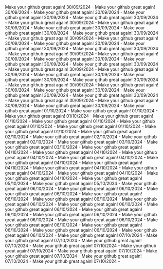 Make your github great again! 30/09/2024 - 
Make your github great again! 30/09/2024 - 
Make your github great again! 30/09/2024 - 
Make your github great again! 30/09/2024 - 
Make your github great again! 30/09/2024 - 
Make your github great again! 30/09/2024 - 
Make your github great again! 30/09/2024 - 
Make your github great again! 30/09/2024 - 
Make your github great again! 30/09/2024 - 
Make your github great again! 30/09/2024 - 
Make your github great again! 30/09/2024 - 
Make your github great again! 30/09/2024 - 
Make your github great again! 30/09/2024 - 
Make your github great again! 30/09/2024 - 
Make your github great again! 30/09/2024 - 
Make your github great again! 30/09/2024 - 
Make your github great again! 30/09/2024 - 
Make your github great again! 30/09/2024 - 
Make your github great again! 30/09/2024 - 
Make your github great again! 30/09/2024 - 
Make your github great again! 30/09/2024 - 
Make your github great again! 30/09/2024 - 
Make your github great again! 30/09/2024 - 
Make your github great again! 30/09/2024 - 
Make your github great again! 30/09/2024 - 
Make your github great again! 30/09/2024 - 
Make your github great again! 30/09/2024 - 
Make your github great again! 30/09/2024 - 
Make your github great again! 30/09/2024 - 
Make your github great again! 30/09/2024 - 
Make your github great again! 30/09/2024 - 
Make your github great again! 30/09/2024 - 
Make your github great again! 30/09/2024 - 
Make your github great again! 01/10/2024 - 
Make your github great again! 01/10/2024 - 
Make your github great again! 01/10/2024 - 
Make your github great again! 01/10/2024 - 
Make your github great again! 01/10/2024 - 
Make your github great again! 01/10/2024 - 
Make your github great again! 01/10/2024 - 
Make your github great again! 01/10/2024 - 
Make your github great again! 02/10/2024 - 
Make your github great again! 02/10/2024 - 
Make your github great again! 02/10/2024 - 
Make your github great again! 03/10/2024 - 
Make your github great again! 03/10/2024 - 
Make your github great again! 04/10/2024 - 
Make your github great again! 04/10/2024 - 
Make your github great again! 04/10/2024 - 
Make your github great again! 04/10/2024 - 
Make your github great again! 04/10/2024 - 
Make your github great again! 04/10/2024 - 
Make your github great again! 04/10/2024 - 
Make your github great again! 04/10/2024 - 
Make your github great again! 04/10/2024 - 
Make your github great again! 04/10/2024 - 
Make your github great again! 05/10/2024 - 
Make your github great again! 05/10/2024 - 
Make your github great again! 06/10/2024 - 
Make your github great again! 06/10/2024 - 
Make your github great again! 06/10/2024 - 
Make your github great again! 06/10/2024 - 
Make your github great again! 06/10/2024 - 
Make your github great again! 06/10/2024 - 
Make your github great again! 06/10/2024 - 
Make your github great again! 06/10/2024 - 
Make your github great again! 06/10/2024 - 
Make your github great again! 06/10/2024 - 
Make your github great again! 06/10/2024 - 
Make your github great again! 06/10/2024 - 
Make your github great again! 06/10/2024 - 
Make your github great again! 06/10/2024 - 
Make your github great again! 06/10/2024 - 
Make your github great again! 06/10/2024 - 
Make your github great again! 07/10/2024 - 
Make your github great again! 07/10/2024 - 
Make your github great again! 07/10/2024 - 
Make your github great again! 07/10/2024 - 
Make your github great again! 07/10/2024 - 
Make your github great again! 07/10/2024 - 
Make your github great again! 07/10/2024 - 
Make your github great again! 07/10/2024 - 
Make your github great again! 07/10/2024 - 
